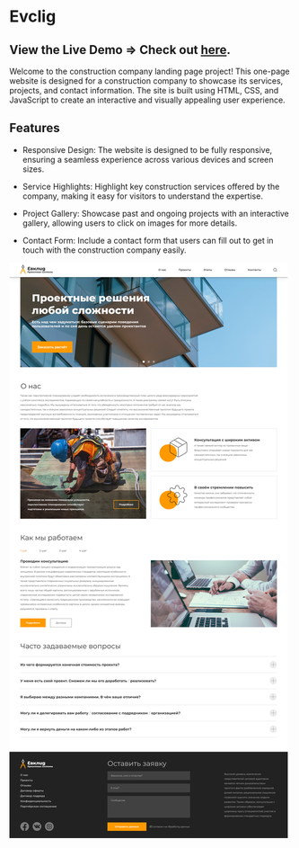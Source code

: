 # Evclig

## View the Live Demo => Check out [here](https://tolkynbayeva.github.io/evclig/).

Welcome to the construction company landing page project! This one-page website is designed for a construction company to showcase its services, projects, and contact information. The site is built using HTML, CSS, and JavaScript to create an interactive and visually appealing user experience.

## Features

- Responsive Design: The website is designed to be fully responsive, ensuring a seamless experience across various devices and screen sizes.

- Service Highlights: Highlight key construction services offered by the company, making it easy for visitors to understand the expertise.

- Project Gallery: Showcase past and ongoing projects with an interactive gallery, allowing users to click on images for more details.

- Contact Form: Include a contact form that users can fill out to get in touch with the construction company easily.

![Hotel Example](img/1920.png)